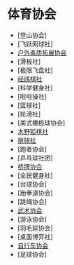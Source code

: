 # 体育协会

- [登山协会]
- [飞跃网球社]
- [户外素质拓展协会](户外素质拓展协会.md)
- [滑板社]
- [极限飞盘社]
- [经纬棋社](经纬棋社.md)
- [科学健身社]
- [啦啦操社]
- [篮球社]
- [轮滑社]
- [美式橄榄球协会]
- [木野狐棋社](木野狐棋社.md)
- [排球社](排球社.md)
- [跑者协会]
- [乒乓球社团]
- [桥牌协会](桥牌协会.md)
- [全民健身社]
- [台球协会]
- [跆拳道协会]
- [跳绳协会]
- [武术协会](武术协会.md)
- [游泳协会]
- [羽毛球协会]
- [桌面博弈社]
- [自行车协会](自行车协会.md)
- [足球协会]